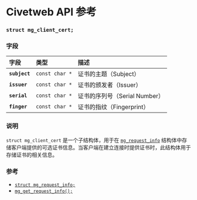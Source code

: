 # Civetweb API 参考

### `struct mg_client_cert;`

### 字段

| 字段 | 类型 | 描述 |
| :--- | :--- | :--- |
| **`subject`** | `const char *` | 证书的主题（Subject） |
| **`issuer`** | `const char *` | 证书的颁发者（Issuer） |
| **`serial`** | `const char *` | 证书的序列号（Serial Number） |
| **`finger`** | `const char *` | 证书的指纹（Fingerprint） |

### 说明

`struct mg_client_cert` 是一个子结构体，用于在 [`mg_request_info`](mg_request_info.md) 结构体中存储客户端提供的可选证书信息。当客户端在建立连接时提供证书时，此结构体用于存储证书的相关信息。

### 参考

* [`struct mg_request_info;`](mg_request_info.md)
* [`mg_get_request_info();`](mg_get_request_info.md)
